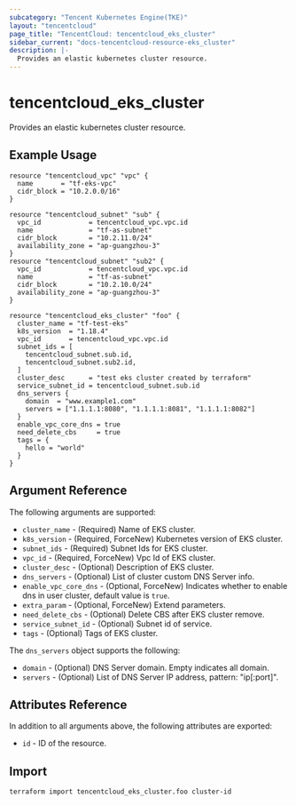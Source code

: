 ```yaml
---
subcategory: "Tencent Kubernetes Engine(TKE)"
layout: "tencentcloud"
page_title: "TencentCloud: tencentcloud_eks_cluster"
sidebar_current: "docs-tencentcloud-resource-eks_cluster"
description: |-
  Provides an elastic kubernetes cluster resource.
---
```


# tencentcloud_eks_cluster

Provides an elastic kubernetes cluster resource.

## Example Usage

```hcl
resource "tencentcloud_vpc" "vpc" {
  name       = "tf-eks-vpc"
  cidr_block = "10.2.0.0/16"
}

resource "tencentcloud_subnet" "sub" {
  vpc_id            = tencentcloud_vpc.vpc.id
  name              = "tf-as-subnet"
  cidr_block        = "10.2.11.0/24"
  availability_zone = "ap-guangzhou-3"
}
resource "tencentcloud_subnet" "sub2" {
  vpc_id            = tencentcloud_vpc.vpc.id
  name              = "tf-as-subnet"
  cidr_block        = "10.2.10.0/24"
  availability_zone = "ap-guangzhou-3"
}

resource "tencentcloud_eks_cluster" "foo" {
  cluster_name = "tf-test-eks"
  k8s_version  = "1.18.4"
  vpc_id       = tencentcloud_vpc.vpc.id
  subnet_ids = [
    tencentcloud_subnet.sub.id,
    tencentcloud_subnet.sub2.id,
  ]
  cluster_desc      = "test eks cluster created by terraform"
  service_subnet_id = tencentcloud_subnet.sub.id
  dns_servers {
    domain  = "www.example1.com"
    servers = ["1.1.1.1:8080", "1.1.1.1:8081", "1.1.1.1:8082"]
  }
  enable_vpc_core_dns = true
  need_delete_cbs     = true
  tags = {
    hello = "world"
  }
}
```

## Argument Reference

The following arguments are supported:

* `cluster_name` - (Required) Name of EKS cluster.
* `k8s_version` - (Required, ForceNew) Kubernetes version of EKS cluster.
* `subnet_ids` - (Required) Subnet Ids for EKS cluster.
* `vpc_id` - (Required, ForceNew) Vpc Id of EKS cluster.
* `cluster_desc` - (Optional) Description of EKS cluster.
* `dns_servers` - (Optional) List of cluster custom DNS Server info.
* `enable_vpc_core_dns` - (Optional, ForceNew) Indicates whether to enable dns in user cluster, default value is `true`.
* `extra_param` - (Optional, ForceNew) Extend parameters.
* `need_delete_cbs` - (Optional) Delete CBS after EKS cluster remove.
* `service_subnet_id` - (Optional) Subnet id of service.
* `tags` - (Optional) Tags of EKS cluster.

The `dns_servers` object supports the following:

* `domain` - (Optional) DNS Server domain. Empty indicates all domain.
* `servers` - (Optional) List of DNS Server IP address, pattern: "ip[:port]".

## Attributes Reference

In addition to all arguments above, the following attributes are exported:

* `id` - ID of the resource.



## Import

```
terraform import tencentcloud_eks_cluster.foo cluster-id
```

